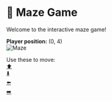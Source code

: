 # 🧩 Maze Game  
Welcome to the interactive maze game!

**Player position:** (0, 4)  
![Maze](https://recognize-instructor-criteria-other.trycloudflare.com/images/pos_0_4.png?t=1760503262162)

Use these to move:  
[⬆️](https://recognize-instructor-criteria-other.trycloudflare.com/move/0_4_w)  
[⬇️](https://recognize-instructor-criteria-other.trycloudflare.com/move/0_4_s)  
[⬅️](https://recognize-instructor-criteria-other.trycloudflare.com/move/0_4_a)  
[➡️](https://recognize-instructor-criteria-other.trycloudflare.com/move/0_4_d)
